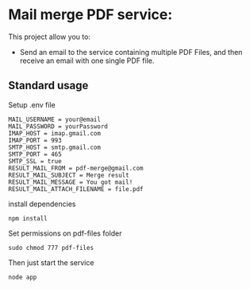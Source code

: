 Mail merge PDF service: 
============================

This project allow you to:

  - Send an email to the service containing multiple PDF Files, and then receive an email with one single PDF file.

Standard usage
------------------

Setup .env file

```
MAIL_USERNAME = your@email
MAIL_PASSWORD = yourPassword
IMAP_HOST = imap.gmail.com
IMAP_PORT = 993
SMTP_HOST = smtp.gmail.com
SMTP_PORT = 465
SMTP_SSL = true
RESULT_MAIL_FROM = pdf-merge@gmail.com
RESULT_MAIL_SUBJECT = Merge result
RESULT_MAIL_MESSAGE = You got mail!
RESULT_MAIL_ATTACH_FILENAME = file.pdf
```

install dependencies

```
npm install
```

Set permissions on pdf-files folder

```
sudo chmod 777 pdf-files
```

Then just start the service

```
node app
